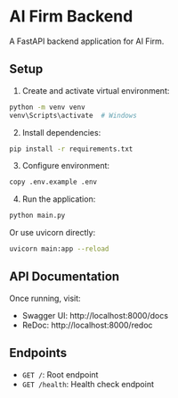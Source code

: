 # AI Firm Backend

A FastAPI backend application for AI Firm.

## Setup

1. Create and activate virtual environment:
```bash
python -m venv venv
venv\Scripts\activate  # Windows
```

2. Install dependencies:
```bash
pip install -r requirements.txt
```

3. Configure environment:
```bash
copy .env.example .env
```

4. Run the application:
```bash
python main.py
```

Or use uvicorn directly:
```bash
uvicorn main:app --reload
```

## API Documentation

Once running, visit:
- Swagger UI: http://localhost:8000/docs
- ReDoc: http://localhost:8000/redoc

## Endpoints

- `GET /`: Root endpoint
- `GET /health`: Health check endpoint
